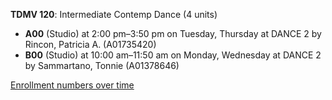 **TDMV 120**: Intermediate Contemp Dance (4 units)

- **A00** (Studio) at 2:00 pm–3:50 pm on Tuesday, Thursday at DANCE 2 by Rincon, Patricia A. (A01735420)
- **B00** (Studio) at 10:00 am–11:50 am on Monday, Wednesday at DANCE 2 by Sammartano, Tonnie (A01378646)

[Enrollment numbers over time](./TDMV120.tsv)
